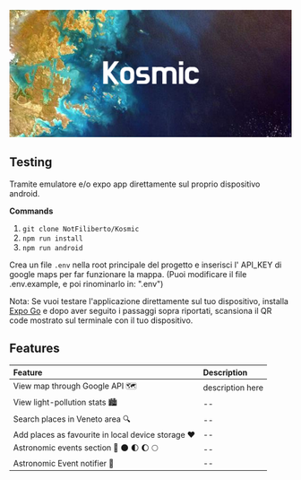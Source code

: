 ![plot](./assets/images/Kosmic.png)

## Testing

Tramite emulatore e/o expo app direttamente sul proprio dispositivo android.

**Commands**
  1. `git clone NotFiliberto/Kosmic`
  2. `npm run install`
  3. `npm run android`

Crea un file `.env` nella root principale del progetto e inserisci l' API_KEY di google maps per far funzionare la mappa. (Puoi modificare il file .env.example, e poi rinominarlo in: ".env")

Nota: Se vuoi testare l'applicazione direttamente sul tuo dispositivo, installa [Expo Go](https://expo.dev/client) e dopo aver seguito i passaggi sopra riportati, scansiona il QR code mostrato sul terminale con il tuo dispositivo.

## Features

| Feature | Description |
| :-------| :---------- |
| View map through Google API 🗺️ | description here |
| View light-pollution stats 🏙️ | -- |
| Search places in Veneto area 🔍 | -- |
| Add places as favourite in local device storage ❤️ | -- |
| Astronomic events section 🌠 🌑 🌓 🌔 🌕 | -- |
| Astronomic Event notifier 📱 | -- |
